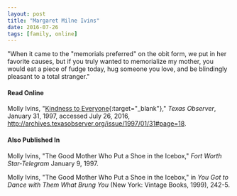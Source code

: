 ```yaml
---
layout: post
title: "Margaret Milne Ivins"
date: 2016-07-26
tags: [family, online]
---
```


"When it came to the "memorials preferred" on the obit form, we put in her favorite causes, but if you truly wanted to memorialize my mother, you would eat a piece of fudge today, hug someone you love, and be blindingly pleasant to a total stranger."

#### Read Online
Molly Ivins, "[Kindness to Everyone](http://archives.texasobserver.org/issue/1997/01/31#page=18 "Molly Ivins's obituary in the Texas Observer for her mother, Margaret Milne Ivins"){:target="_blank"}," *Texas Observer*, January 31, 1997, accessed July 26, 2016, http://archives.texasobserver.org/issue/1997/01/31#page=18.

#### Also Published In
Molly Ivins, "The Good Mother Who Put a Shoe in the Icebox," *Fort Worth Star-Telegram* January 9, 1997.

Molly Ivins, "The Good Mother Who Put a Shoe in the Icebox," in *You Got to Dance with Them What Brung You* (New York: Vintage Books, 1999), 242-5.
